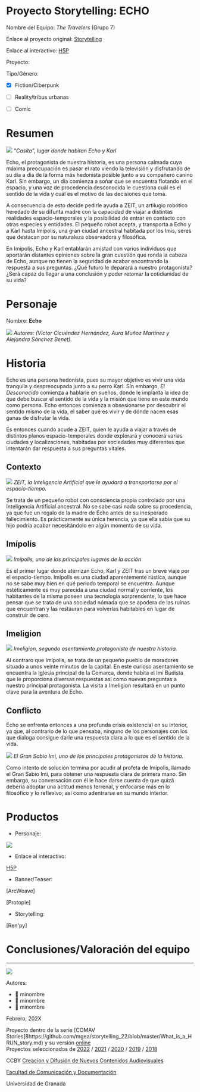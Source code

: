 

# Proyecto Storytelling: ECHO

Nombre del Equipo: _The Travelers_ (Grupo 7)

Enlace al proyecto original: [Storytelling](https://github.com/aurabranford/storytelling)

Enlace al interactivo: [H5P](https://h5p.org/node/1368753)

Proyecto: 

Tipo/Género:  
- [x] Fiction/Ciberpunk  
- [ ] Reality/tribus urbanas  
- [ ] Comic


# Resumen

![](https://github.com/aurabranford/storytelling/blob/master/casita.jfif)
_"Casita", lugar donde habitan Echo y Karl_


Echo, el protagonista de nuestra historia, es una persona calmada cuya máxima preocupación es pasar el rato viendo la televisión y disfrutando de su día a día de la forma más hedonista posible junto a su compañero canino Karl. Sin embargo, un día comienza a soñar que se encuentra flotando en el espacio, y una voz de procedencia desconocida le cuestiona cuál es el sentido de la vida y cuál es el motivo de las decisiones que toma.

A consecuencia de esto decide pedirle ayuda a ZEIT, un artilugio robótico heredado de su difunta madre con la capacidad de viajar a distintas realidades espacio-temporales y la posibilidad de entrar en contacto con otras especies y entidades. El pequeño robot acepta, y transporta a Echo y a Karl hasta Imípolis, una gran ciudad ancestral habitada por los Imis, seres que destacan por su naturaleza observadora y filosófica.

En Imípolis, Echo y Karl entablarán amistad con varios individuos que aportarán distantes opiniones sobre la gran cuestión que ronda la cabeza de Echo, aunque no tienen la seguridad de acabar encontrando la respuesta a sus preguntas. ¿Qué futuro le deparará a nuestro protagonista? ¿Será capaz de llegar a una conclusión y poder retomar la cotidianidad de su vida?


# Personaje

Nombre: **Echo**

![](https://github.com/aurabranford/storytelling/blob/master/Echo%20-%20Ficha%20T%C3%A9cnica.png)
_Autores: (Victor Cicuéndez Hernández, Aura Muñoz Martínez y Alejandra Sánchez Benet)._


# Historia

Echo es una persona hedonista, pues su mayor objetivo es vivir una vida tranquila y despreocupada junto a su perro Karl. Sin embargo, _El Desconocido_ comienza a hablarle en sueños, donde le implanta la idea de que debe buscar el sentido de la vida y la misión que tiene en este mundo como persona. Echo entonces comienza a obsesionarse por descubrir el sentido mismo de la vida, el saber qué es vivir y de dónde nacen esas ganas de disfrutar la vida.

Es entonces cuando acude a ZEIT, quien le ayuda a viajar a través de distintos planos espacio-temporales donde explorará y conocerá varias ciudades y localizaciones, habitadas por sociedades muy diferentes que intentarán dar respuesta a sus preguntas vitales.


## Contexto

![](https://github.com/aurabranford/storytelling/blob/master/zeit%20transformation.png)
_ZEIT, la Inteligencia Artificial que le ayudará a transportarse por el espacio-tiempo._

Se trata de un pequeño robot con consciencia propia controlado por una Inteligencia Artificial ancestral. No se sabe casi nada sobre su procedencia, ya que fue un regalo de la madre de Echo antes de su inesperado fallecimiento. Es prácticamente su única herencia, ya que ella sabía que su hijo podría acabar necesitándolo en algún momento de su vida.


## **Imípolis**

![](https://github.com/aurabranford/storytelling/blob/master/bg%20imipolis.png)
_Imípolis, uno de los principales lugares de la acción_

Es el primer lugar donde aterrizan Echo, Karl y ZEIT tras un breve viaje por el espacio-tiempo. Imípolis es una ciudad aparentemente rústica, aunque no se sabe muy bien en qué periodo temporal se encuentra. Aunque estéticamente es muy parecida a una ciudad normal y corriente, los habitantes de la misma poseen una tecnología sorprendente, lo que hace pensar que se trata de una sociedad nómada que se apodera de las ruinas que encuentran y las restauran para volverlas habitables en lugar de construir de cero.


## **Imeligion** 

![](https://github.com/aurabranford/storytelling/blob/master/bg%20imeligion.png)
_Imeligion, segundo asentamiento protagonista de nuestra historia._

Al contraro que Imípolis, se trata de un pequeño pueblo de moradores situado a unos veinte minutos de la capital. En este curioso asentamiento se encuentra la Iglesia principal de la Comarca, donde habita el Imi Budista que le proporciona diversas respuestas así como nuevas preguntas a nuestro principal protagonista. La visita a Imeligion resultará en un punto clave para la aventura de Echo.


## Conflicto 

Echo se enfrenta entonces a una profunda crisis existencial en su interior, ya que, al contrario de lo que pensaba, ninguno de los personajes con los que dialoga consigue darle una respuesta clara a lo que es el sentido de la vida.

![](https://github.com/aurabranford/storytelling/blob/master/wisdom%20imi%20close.png)
_El Gran Sabio Imi, uno de los principales protagonistas de la historia._

Como intento de solución termina por acudir al profeta de Imípolis, llamado el Gran Sabio Imi, para obtener una respuesta clara de primera mano. Sin embargo, su conversación con él le hace darse cuenta de que quizá debería adoptar una actitud menos terrenal, y enfocarse más en lo filosófico y lo reflexivo; así como adentrarse en su mundo interior.


# Productos

- Personaje: 

![](https://github.com/aurabranford/storytelling/blob/master/echo%20happy.png)


- Enlace al interactivo: 

[H5P](https://h5p.org/node/1368753)


- Banner/Teaser: 

[ArcWeave]

[Protopie]


- Storytelling:

[Ren'py]




# Conclusiones/Valoración del equipo

------
![](https://upload.wikimedia.org/wikipedia/commons/thumb/6/62/CC-BY-SA-Andere_Wikis_%28v%29.svg/200px-CC-BY-SA-Andere_Wikis_%28v%29.svg.png)


Autores:  
<!---
Incluir lista de personas del grupo 
Se puede añadir enlace a página personal de github o lo que se quiera...(optativo)
-->

- :man: minombre
- :woman: minombre
- :woman: minombre 

<!---
Lista completa de emojis de markDown - https://gist.github.com/rxaviers/7360908) 
-->



Febrero, 202X

Proyecto dentro de la serie [COMAV Stories]8https://github.com/mgea/storytelling_22/blob/master/What_is_a_HRUN_story.md) y su versión [online](https://utopolis.ugr.es/media/HRUN/)  
Proyectos seleccionados de [2022](https://github.com/mgea/storytelling/blob/master/2022/readme.md) / [2021](https://github.com/mgea/storytelling/blob/master/2021/readme.md) / [2020](https://github.com/mgea/storytelling/blob/master/2020/readme.md)  / 
[2019](https://github.com/mgea/storytelling/blob/master/2019/readme.md) / [2018](https://github.com/mgea/storytelling/blob/master/2018/readme.md) 

CCBY [Creacion y Difusión de Nuevos Contenidos Audiovisuales](http://utopolis.ugr.es/medialab)

[Facultad de Comunicación y Documentación](http://fcd.ugr.es)

Universidad de Granada
